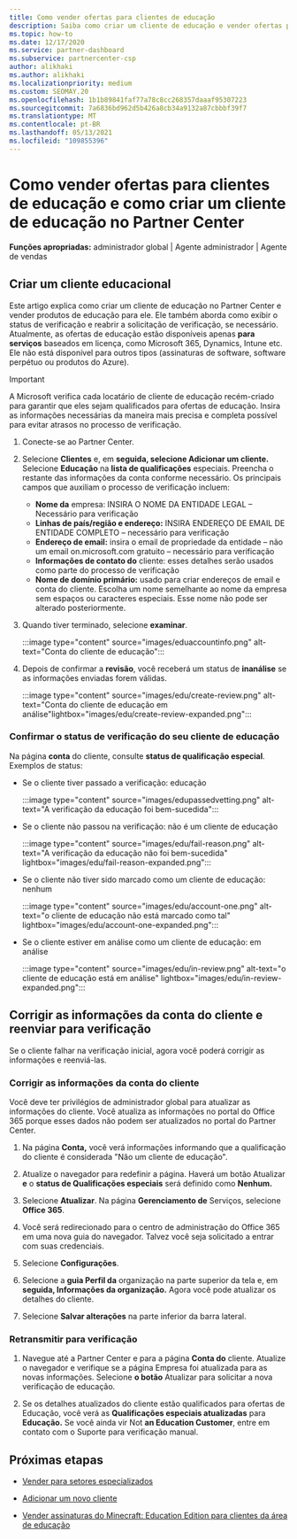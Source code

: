 ```yaml
---
title: Como vender ofertas para clientes de educação
description: Saiba como criar um cliente de educação e vender ofertas para ele Partner Center. Inclui a confirmação do status de verificação para seu cliente de educação.
ms.topic: how-to
ms.date: 12/17/2020
ms.service: partner-dashboard
ms.subservice: partnercenter-csp
author: alikhaki
ms.author: alikhaki
ms.localizationpriority: medium
ms.custom: SEOMAY.20
ms.openlocfilehash: 1b1b89841faf77a78c8cc268357daaaf95307223
ms.sourcegitcommit: 7a6836bd962d5b426a8cb34a9132a87cbbbf39f7
ms.translationtype: MT
ms.contentlocale: pt-BR
ms.lasthandoff: 05/13/2021
ms.locfileid: "109855396"
---
```

# <a name="how-to-sell-offers-to-education-customers-and-how-to-create-an-education-customer-in-partner-center"></a>Como vender ofertas para clientes de educação e como criar um cliente de educação no Partner Center

**Funções apropriadas:** administrador global | Agente administrador | Agente de vendas

## <a name="create-an-education-customer"></a>Criar um cliente educacional

Este artigo explica como criar um cliente de educação no Partner Center e vender produtos de educação para ele. Ele também aborda como exibir o status de verificação e reabrir a solicitação de verificação, se necessário. Atualmente, as ofertas de educação estão disponíveis apenas **para serviços** baseados em licença, como Microsoft 365, Dynamics, Intune etc. Ele não está disponível para outros tipos (assinaturas de software, software perpétuo ou produtos do Azure).

> [!IMPORTANT]
> A Microsoft verifica cada locatário de cliente de educação recém-criado para garantir que eles sejam qualificados para ofertas de educação.  Insira as informações necessárias da maneira mais precisa e completa possível para evitar atrasos no processo de verificação.

1. Conecte-se ao Partner Center.

2. Selecione **Clientes** e, em **seguida, selecione Adicionar um cliente.** Selecione **Educação** na **lista de qualificações** especiais.  Preencha o restante das informações da conta conforme necessário.  Os principais campos que auxiliam o processo de verificação incluem:

   - **Nome da** empresa: INSIRA O NOME DA ENTIDADE LEGAL – Necessário para verificação
   - **Linhas de país/região e endereço:** INSIRA ENDEREÇO DE EMAIL DE ENTIDADE COMPLETO – necessário para verificação
   - **Endereço de email:** insira o email de propriedade da entidade – não um email on.microsoft.com gratuito – necessário para verificação
   - **Informações de contato do** cliente: esses detalhes serão usados como parte do processo de verificação
   - **Nome de domínio primário:** usado para criar endereços de email e conta do cliente.  Escolha um nome semelhante ao nome da empresa sem espaços ou caracteres especiais.  Esse nome não pode ser alterado posteriormente.

3. Quando tiver terminado, selecione **examinar**.

   :::image type="content" source="images/eduaccountinfo.png" alt-text="Conta do cliente de educação":::

4. Depois de confirmar a **revisão**, você receberá um status de **inanálise** se as informações enviadas forem válidas. 

    :::image type="content" source="images/edu/create-review.png" alt-text="Conta do cliente de educação em análise"lightbox="images/edu/create-review-expanded.png":::

### <a name="confirm-your-education-customers-verification-status"></a>Confirmar o status de verificação do seu cliente de educação

Na página **conta** do cliente, consulte **status de qualificação especial**.
Exemplos de status:

- Se o cliente tiver passado a verificação: educação

   :::image type="content" source="images/edupassedvetting.png" alt-text="A verificação da educação foi bem-sucedida":::

- Se o cliente não passou na verificação: não é um cliente de educação

   :::image type="content" source="images/edu/fail-reason.png" alt-text="A verificação da educação não foi bem-sucedida" lightbox="images/edu/fail-reason-expanded.png":::

- Se o cliente não tiver sido marcado como um cliente de educação: nenhum

   :::image type="content" source="images/edu/account-one.png" alt-text="o cliente de educação não está marcado como tal" lightbox="images/edu/account-one-expanded.png":::

- Se o cliente estiver em análise como um cliente de educação: em análise

    :::image type="content" source="images/edu/in-review.png" alt-text="o cliente de educação está em análise" lightbox="images/edu/in-review-expanded.png":::

## <a name="correct-the-customer-account-info-and-resubmit-for-verification"></a>Corrigir as informações da conta do cliente e reenviar para verificação

Se o cliente falhar na verificação inicial, agora você poderá corrigir as informações e reenviá-las.

### <a name="correct-the-customer-account-information"></a>Corrigir as informações da conta do cliente

Você deve ter privilégios de administrador global para atualizar as informações do cliente. Você atualiza as informações no portal do Office 365 porque esses dados não podem ser atualizados no portal do Partner Center.

1. Na página **Conta,** você verá informações informando que a qualificação do cliente é considerada "Não um cliente de educação".

2. Atualize o navegador para redefinir a página. Haverá um botão Atualizar **e** o **status de Qualificações especiais** será definido como **Nenhum.**

3. Selecione **Atualizar**. Na página **Gerenciamento de** Serviços, selecione **Office 365**.

4. Você será redirecionado para o centro de administração do Office 365 em uma nova guia do navegador. Talvez você seja solicitado a entrar com suas credenciais.

5. Selecione **Configurações**.

6. Selecione a **guia Perfil da** organização na parte superior da tela e, em **seguida, Informações da organização.** Agora você pode atualizar os detalhes do cliente.

7. Selecione **Salvar alterações** na parte inferior da barra lateral.  

### <a name="resubmit-for-verification"></a>Retransmitir para verificação

1. Navegue até a Partner Center e para a página **Conta do** cliente. Atualize o navegador e verifique se a página Empresa foi atualizada para as novas informações. Selecione **o botão** Atualizar para solicitar a nova verificação de educação.

2. Se os detalhes atualizados do cliente estão qualificados para ofertas de Educação, você verá as **Qualificações especiais atualizadas** para **Educação.** Se você ainda vir Not **an Education Customer**, entre em contato com o Suporte para verificação manual.

## <a name="next-steps"></a>Próximas etapas

- [Vender para setores especializados](get-special-pricing-for-offers.md)

- [Adicionar um novo cliente](add-a-new-customer.md)

- [Vender assinaturas do Minecraft: Education Edition para clientes da área de educação](minecraft-subscriptions.md)
